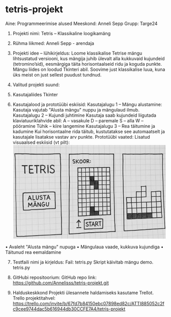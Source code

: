 # tetris-projekt
Aine: Programmeerimise alused
Meeskond: Anneli Sepp
Grupp: Targe24

1. Projekti nimi: Tetris – Klassikaline loogikamäng
2. Rühma liikmed:
Anneli Sepp - arendaja

3. Projekti idee – lühikirjeldus:
Loome klassikalise Tetrise mängu lihtsustatud versiooni, kus mängija juhib ülevalt alla kukkuvaid kujundeid (tetromino’sid), eesmärgiga täita horisontaalseid ridu ja koguda punkte. Mängu liides on loodud Tkinteri abil. Soovime just klassikalise luua, kuna üks meist on just sellest puudust tundnud.

4. Valitud projekti suund:
4. Kasutajaliides Tkinter
5. Kasutajalood ja prototüübi eskiisid:
Kasutajalugu 1 – Mängu alustamine:
Kasutaja vajutab "Alusta mängu" nuppu ja mängulaud ilmub.
Kasutajalugu 2 – Kujundi juhtimine
Kasutaja saab kujundeid liigutada klaviatuuriklahvide abil:
A – vasakule
D – paremale
S – alla
W – pööramine
Tühik – kiire langemine
Kasutajalugu 3 – Rea täitumine ja kadumine
Kui horisontaalne rida täitub, kustutatakse see automaatselt ja kasutajale lisatakse vastav arv punkte.
Prototüübi vaated:
 Lisatud visuaalsed eskiisid (vt pilt):
 ![Prototüüp](prototyyp.jpg)

•	Avaleht "Alusta mängu" nupuga
•	Mängulaua vaade, kukkuva kujundiga
•	Täitunud rea eemaldamine

7. Testfaili nimi ja kirjeldus:
Fail: tetris.py
 Skript käivitab mängu demo. tetris.py

8. GitHubi repositoorium:
GitHub repo link: https://github.com/Annelisss/tetris-projekt.git

9. Halduskeskkond
Projekti ülesannete haldamiseks kasutame Trellot.  
Trello projektitahvel: https://trello.com/invite/b/67fd7b84150ebc07898ed82c/ATTI885052c2fc9cee9744dac5b616944db30CCFE7A4/tetris-projekt
